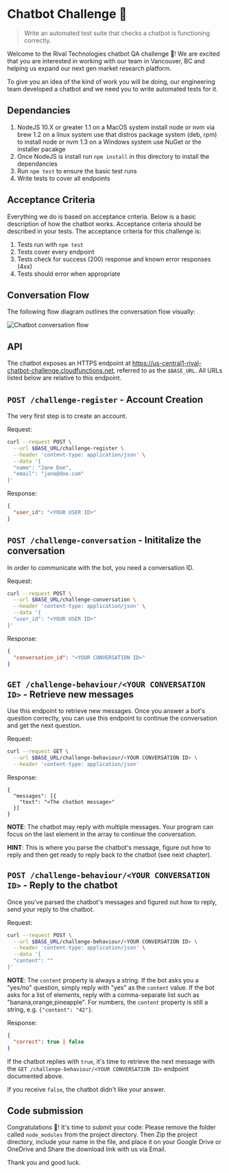 # Chatbot Challenge 🤖

> Write an automated test suite that checks a chatbot is functioning correctly.

Welcome to the Rival Technologies chatbot QA challenge 🎉! We are
excited that you are interested in working with our team in Vancouver, BC and
helping us expand our next gen market research platform.

To give you an idea of the kind of work you will be doing, our engineering team developed a
chatbot and we need you to write automated tests for it.

## Dependancies

1. NodeJS 10.X or greater
1.1 on a MacOS system install node or nvm via brew
1.2 on a linux system use that distros package system (deb, rpm) to install node or nvm
1.3 on a Windows system use NuGet or the installer pacakge
2. Once NodeJS is install run `npm install` in this directory to install the dependancies
3. Run `npm test` to ensure the basic test runs
4. Write tests to cover all endpoints

## Acceptance Criteria

Everything we do is based on acceptance criteria. Below is a basic description of how the
chatbot works. Acceptance criteria should be described in your tests.
The acceptance criteria for this challenge is:

1. Tests run with `npm test`
2. Tests cover every endpoint
3. Tests check for success (200) response and known error responses (4xx)
4. Tests should error when appropriate

## Conversation Flow

The following flow diagram outlines the conversation flow visually:

![Chatbot conversation flow](./chatbot-challenge-flow.png)

## API

The chatbot exposes an HTTPS endpoint at https://us-central1-rival-chatbot-challenge.cloudfunctions.net,
referred to as the `$BASE_URL`. All URLs listed below are relative to this
endpoint.

## `POST /challenge-register` - Account Creation

The very first step is to create an account.

Request:

```bash
curl --request POST \
  --url $BASE_URL/challenge-register \
  --header 'content-type: application/json' \
  --data '{
  "name": "Jane Doe",
  "email": "jane@doe.com"
}'
```

Response:

```json
{
  "user_id": "<YOUR USER ID>"
}
```

## `POST /challenge-conversation` - Inititalize the conversation

In order to communicate with the bot, you need a conversation ID.

Request:

```bash
curl --request POST \
  --url $BASE_URL/challenge-conversation \
  --header 'content-type: application/json' \
  --data '{
  "user_id": "<YOUR USER ID>"
}'
```

Response:

```json
{
  "conversation_id": "<YOUR CONVERSATION ID>"
}
```

## `GET /challenge-behaviour/<YOUR CONVERSATION ID>` - Retrieve new messages

Use this endpoint to retrieve new messages. Once you answer a bot's question
correctly, you can use this endpoint to continue the conversation and get the
next question.

Request:

```bash
curl --request GET \
  --url $BASE_URL/challenge-behaviour/<YOUR CONVERSATION ID> \
  --header 'content-type: application/json'
```

Response:

```
{
  "messages": [{
    "text": "<The chatbot message>"
  }]
}
```

**NOTE**: The chatbot may reply with multiple messages. Your program can focus on
the last element in the array to continue the conversation.

**HINT**: This is where you parse the chatbot's message, figure out how to reply
and then get ready to reply back to the chatbot (see next chapter).

## `POST /challenge-behaviour/<YOUR CONVERSATION ID>` - Reply to the chatbot

Once you've parsed the chatbot's messages and figured out how to reply, send your
reply to the chatbot.

Request:

```bash
curl --request POST \
  --url $BASE_URL/challenge-behaviour/<YOUR CONVERSATION ID> \
  --header 'content-type: application/json' \
  --data '{
  "content": ""
}'
```

**NOTE**: The `content` property is always a string. If the bot asks you a
"yes/no" question, simply reply with "yes" as the `content` value. If the bot
asks for a list of elements, reply with a comma-separate list such as
"banana,orange,pineapple". For numbers, the `content` property is still a
string, e.g. `{"content": "42"}`.

Response:

```json
{
  "correct": true | false
}
```

If the chatbot replies with `true`, it's time to retrieve the next message with
the `GET /challenge-behaviour/<YOUR CONVERSATION ID>` endpoint documented above.

If you receive `false`, the chatbot didn't like your answer.

## Code submission

Congratulations 🙌! It's time to submit your code:
Please remove the folder called `node_modules` from the project directory.
Then Zip the project directory, include your name in the file, and place it on your Google Drive or OneDrive and Share the download link with us via Email.

Thank you and good luck.
